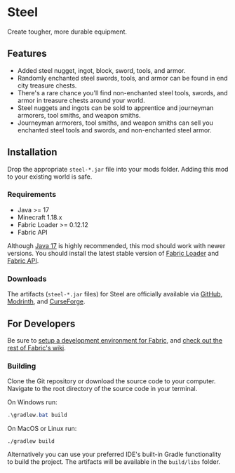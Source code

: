 # Steel

Create tougher, more durable equipment.

## Features

* Added steel nugget, ingot, block, sword, tools, and armor.
* Randomly enchanted steel swords, tools, and armor can be found in end city treasure chests.
* There's a rare chance you'll find non-enchanted steel tools, swords, and armor in treasure chests around your world.
* Steel nuggets and ingots can be sold to apprentice and journeyman armorers, tool smiths, and weapon smiths.
* Journeyman armorers, tool smiths, and weapon smiths can sell you enchanted steel tools and swords, and non-enchanted steel armor.

## Installation

Drop the appropriate `steel-*.jar` file into your mods folder. Adding this mod to your existing world is safe.

### Requirements

* Java >= 17
* Minecraft 1.18.x
* Fabric Loader >= 0.12.12
* Fabric API

Although [Java 17](https://adoptium.net/?variant=openjdk17&jvmVariant=hotspot) is highly recommended, this mod should work with newer versions. You should install the latest stable version of [Fabric Loader](https://fabricmc.net/use) and [Fabric API](https://www.curseforge.com/minecraft/mc-mods/fabric-api).

### Downloads

The artifacts (`steel-*.jar` files) for Steel are officially available via [GitHub](https://github.com/realguyman/steel/releases), [Modrinth](https://modrinth.com/mod/steel), and [CurseForge](https://www.curseforge.com/minecraft/mc-mods/steel-for-fabric).

## For Developers

Be sure to [setup a development environment for Fabric](https://fabricmc.net/wiki/tutorial:setup), and [check out the rest of Fabric's wiki](https://fabricmc.net/wiki/doku.php).

### Building

Clone the Git repository or download the source code to your computer. Navigate to the root directory of the source code in your terminal.

On Windows run:

```powershell
.\gradlew.bat build
```

On MacOS or Linux run:

```shell
./gradlew build
```

Alternatively you can use your preferred IDE's built-in Gradle functionality to build the project. The artifacts will be available in the `build/libs` folder.
